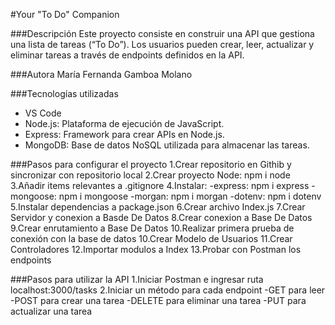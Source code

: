 #Your "To Do" Companion

###Descripción
Este proyecto consiste en construir una API que gestiona una lista de tareas (“To Do”). Los usuarios pueden crear, leer, actualizar y eliminar tareas a través de endpoints definidos en la API.

###Autora
María Fernanda Gamboa Molano

###Tecnologías utilizadas
- VS Code
- Node.js: Plataforma de ejecución de JavaScript.
- Express: Framework para crear APIs en Node.js.
- MongoDB: Base de datos NoSQL utilizada para almacenar las tareas.

###Pasos para configurar el proyecto
1.Crear repositorio en Githib y sincronizar con repositorio local
2.Crear proyecto Node: npm i node
3.Añadir items relevantes a .gitignore
4.Instalar:
-express: npm i express
-mongoose: npm i mongoose
-morgan: npm i morgan
-dotenv: npm i dotenv
5.Instalar dependencias a package.json
6.Crear archivo Index.js 
7.Crear Servidor y conexion a Basde De Datos
8.Crear conexion a Base De Datos
9.Crear enrutamiento a Base De Datos
10.Realizar primera prueba de conexión con la base de datos
10.Crear Modelo de Usuarios
11.Crear Controladores
12.Importar modulos a Index
13.Probar con Postman los endpoints

###Pasos para utilizar la API
1.Iniciar Postman e ingresar ruta localhost:3000/tasks
2.Iniciar un método para cada endpoint
-GET para leer
-POST para crear una tarea
-DELETE para eliminar una tarea
-PUT para actualizar una tarea